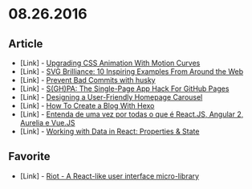 # 08.26.2016

## Article

- \[Link\] - [Upgrading CSS Animation With Motion Curves](https://www.smashingmagazine.com/2016/08/css-animations-motion-curves/)
- \[Link\] - [SVG Brilliance: 10 Inspiring Examples From Around the Web](http://webdesign.tutsplus.com/articles/svg-brilliance-10-inspiring-examples-from-around-the-web--cms-27050)
- \[Link\] - [Prevent Bad Commits with husky](https://davidwalsh.name/prevent-bad-commits-husky)
- \[Link\] - [S(GH)PA: The Single-Page App Hack For GitHub Pages](https://www.smashingmagazine.com/2016/08/sghpa-single-page-app-hack-github-pages/)
- \[Link\] - [Designing a User-Friendly Homepage Carousel](http://babich.biz/designing-a-user-friendly-homepage-carousel/)
- \[Link\] - [How To Create a Blog With Hexo](https://ericdouglas.github.io/2016/08/21/how-to-create-a-blog-with-hexo/)
- \[Link\] - [Entenda de uma vez por todas o que é React.JS, Angular 2, Aurelia e Vue.JS](https://medium.com/by-vinicius-reis/o-que-e-react-ng2-auleria-vue-e34b0c77b5a1#.d6uqbwrra)
- \[Link\] - [Working with Data in React: Properties & State](https://www.sitepoint.com/working-with-data-in-react-properties-state/)


## Favorite

- \[Link\] - [Riot - A React-like user interface micro-library](http://riotjs.com/)
